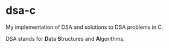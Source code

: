 # dsa-c

My implementation of DSA and solutions to DSA problems in C.

DSA stands for **D**ata **S**tructures and **A**lgorithms.

